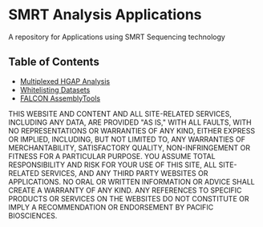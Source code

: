 # SMRT Analysis Applications

A repository for Applications using SMRT Sequencing technology

## Table of Contents

* [Multiplexed HGAP Analysis](https://github.com/PacificBiosciences/apps-scripts/blob/master/multiplexHGAP/)
* [Whitelisting Datasets](https://github.com/PacificBiosciences/apps-scripts/blob/master/datasetWhitelist/)
* [FALCON AssemblyTools](https://github.com/PacificBiosciences/apps-scripts/blob/master/FALCONAssemblyTools/)


THIS WEBSITE AND CONTENT AND ALL SITE-RELATED SERVICES, INCLUDING ANY DATA, ARE PROVIDED "AS IS," WITH ALL FAULTS, WITH NO REPRESENTATIONS OR WARRANTIES OF ANY KIND, EITHER EXPRESS OR IMPLIED, INCLUDING, BUT NOT LIMITED TO, ANY WARRANTIES OF MERCHANTABILITY, SATISFACTORY QUALITY, NON-INFRINGEMENT OR FITNESS FOR A PARTICULAR PURPOSE. YOU ASSUME TOTAL RESPONSIBILITY AND RISK FOR YOUR USE OF THIS SITE, ALL SITE-RELATED SERVICES, AND ANY THIRD PARTY WEBSITES OR APPLICATIONS. NO ORAL OR WRITTEN INFORMATION OR ADVICE SHALL CREATE A WARRANTY OF ANY KIND. ANY REFERENCES TO SPECIFIC PRODUCTS OR SERVICES ON THE WEBSITES DO NOT CONSTITUTE OR IMPLY A RECOMMENDATION OR ENDORSEMENT BY PACIFIC BIOSCIENCES.
